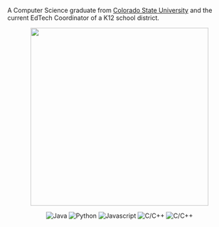 A Computer Science graduate from [Colorado State University](https://compsci.colostate.edu/) and the current EdTech Coordinator of a K12 school district. 

<p align="center">
  <img src="https://github-readme-streak-stats.herokuapp.com?user=CaliCrunch&theme=dark&hide_border=true" width="400">
</p>


<p align="center">
  <img src="https://img.shields.io/badge/java-%23ED8B00.svg?style=for-the-badge&logo=openjdk&logoColor=white" alt="Java" style="border: none; outline: none; margin: 0; padding: 0;">
  <img src="https://img.shields.io/badge/Python-3776AB?style=for-the-badge&logo=python&logoColor=white" alt="Python" style="border: none; outline: none; margin: 0; padding: 0;">
  <img src="https://img.shields.io/badge/javascript-%23323330.svg?style=for-the-badge&logo=javascript&logoColor=%23F7DF1E" alt="Javascript" style="border: none; outline: none; margin: 0; padding: 0;">
  <img src="https://img.shields.io/badge/C%2B%2B-00599C?style=for-the-badge&logo=c%2B%2B&logoColor=white" alt="C/C++" style="border: none; outline: none; margin: 0; padding: 0;">
  <img src="https://img.shields.io/badge/c-%2300599C.svg?style=for-the-badge&logo=c&logoColor=white" alt="C/C++" style="border: none; outline: none; margin: 0; padding: 0;">

</p>
